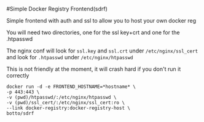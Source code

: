 #Simple Docker Registry Frontend(sdrf)

Simple frontend with auth and ssl to allow you to host your own docker reg

You will need two directories, one for the ssl key+crt and one for the .htpasswd

The nginx conf will look for `ssl.key` and `ssl.crt` under `/etc/nginx/ssl_cert` and look for `.htpasswd` under `/etc/nginx/htpasswd`

This is not friendly at the moment, it will crash hard if you don't run it correctly


`docker run -d -e FRONTEND_HOSTNAME=*hostname* \`  
  `-p 443:443 \`  
  `-v (pwd)/htpasswd/:/etc/nginx/htpasswd \`  
  `-v (pwd)/ssl_cert/:/etc/nginx/ssl_cert:ro \`  
  `--link docker-registry:docker-registry-host \`  
  `botto/sdrf`
